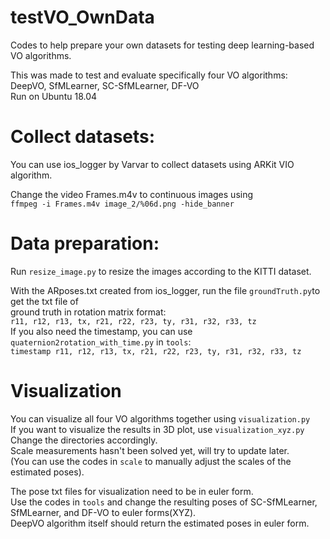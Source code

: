 # testVO_OwnData
Codes to help prepare your own datasets for testing deep learning-based VO algorithms.

This was made to test and evaluate specifically four VO algorithms: DeepVO, SfMLearner, SC-SfMLearner, DF-VO\
Run on Ubuntu 18.04

# Collect datasets:
You can use ios_logger by Varvar to collect datasets using ARKit VIO algorithm.

Change the video Frames.m4v to continuous images using\
``` ffmpeg -i Frames.m4v image_2/%06d.png -hide_banner ```

# Data preparation:
Run ```resize_image.py``` to resize the images according to the KITTI dataset.

With the ARposes.txt created from ios_logger, run the file ```groundTruth.py```to get the txt file of\
ground truth in rotation matrix format:\
```r11, r12, r13, tx, r21, r22, r23, ty, r31, r32, r33, tz```\
If you also need the timestamp, you can use ```quaternion2rotation_with_time.py``` in ```tools```:\
```timestamp r11, r12, r13, tx, r21, r22, r23, ty, r31, r32, r33, tz```

# Visualization
You can visualize all four VO algorithms together using ```visualization.py```\
If you want to visualize the results in 3D plot, use ```visualization_xyz.py```\
Change the directories accordingly.\
Scale measurements hasn't been solved yet, will try to update later.\
(You can use the codes in ```scale``` to manually adjust the scales of the estimated poses).

The pose txt files for visualization need to be in euler form.\
Use the codes in ```tools``` and change the resulting poses of SC-SfMLearner,\
SfMLearner, and DF-VO to euler forms(XYZ).\
DeepVO algorithm itself should return the estimated poses in euler form.

